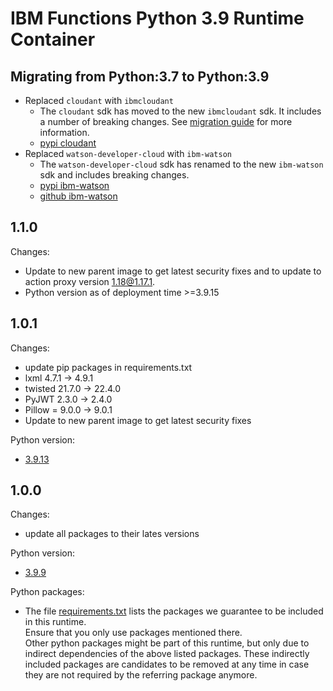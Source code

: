 # IBM Functions Python 3.9 Runtime Container

## Migrating from Python:3.7 to Python:3.9
  - Replaced `cloudant` with `ibmcloudant`  
    - The `cloudant` sdk has moved to the new `ibmcloudant` sdk. It includes a number of breaking changes. See [migration guide](https://github.com/cloudant/python-cloudant/blob/master/MIGRATION.md) for more information.
    - [pypi cloudant](https://pypi.org/project/cloudant/)
  - Replaced `watson-developer-cloud` with `ibm-watson`
    - The `watson-developer-cloud` sdk has renamed to the new `ibm-watson` sdk and includes breaking changes.
    - [pypi ibm-watson](https://pypi.org/project/ibm-watson/)
    - [github ibm-watson](https://github.com/watson-developer-cloud/python-sdk)

## 1.1.0
Changes:
  - Update to new parent image to get latest security fixes and to update to action proxy version 1.18@1.17.1.
  - Python version as of deployment time >=3.9.15
  
## 1.0.1
Changes:
  - update pip packages in requirements.txt
  - lxml 4.7.1 -> 4.9.1
  - twisted 21.7.0 -> 22.4.0
  - PyJWT 2.3.0 -> 2.4.0
  - Pillow = 9.0.0 -> 9.0.1
  - Update to new parent image to get latest security fixes

Python version:
- [3.9.13](https://www.python.org/downloads/release/python-3913/)

## 1.0.0
Changes:
  - update all packages to their lates versions 

Python version:
  - [3.9.9](https://www.python.org/downloads/release/python-399/)

Python packages:
  - The file [requirements.txt](requirements.txt) lists the packages we guarantee to be included in this runtime.<br/>
    Ensure that you only use packages mentioned there.<br/>
    Other python packages might be part of this runtime, but only due to indirect dependencies of the above listed packages. These indirectly included packages are candidates to be removed at any time in case they are not required by the referring package anymore.